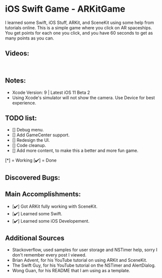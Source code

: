 # iOS Swift Game - ARKitGame
I learned some Swift, iOS Stuff, ARKit, and SceneKit using some help from tutorials online. This is a simple game where you click on AR spaceships. You get points for each one you click, and you have 60 seconds to get as many points as you can.

## Videos:
<p>

</p><br>

## Notes:
- Xcode Version: 9 | Latest iOS 11 Beta 2
- Using Xcode's simulator will not show the camera. Use Device for best experience.

## TODO list:
  - [] Debug menu.
  - [] Add GameCenter support.
  - [] Redesign the UI.
  - [] Code cleanup.
  - [] Add more content, to make this a better and more fun game.

[*] = Working [✔️] = Done

## Discovered Bugs:

## Main Accomplishments:
- [✔️] Got ARKit fully working with SceneKit.
- [✔️] Learned some Swift.
- [✔️] Learned some iOS Developement.

## Additional Sources
- Stackoverflow, used samples for user storage and NSTimer help, sorry I don't remember every post I viewed.
- Brian Advent, for his YouTube tutorial on using ARKit and SceneKit.
- The Swift Guy, for his YouTube tutorial on the NSTimer and AlertDialog.
- Wong Guan, for his README that I am using as a template.
